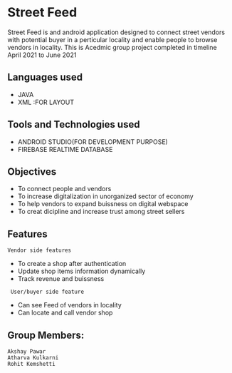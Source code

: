 # **Street Feed**

Street Feed is and android application designed to connect street vendors with potential buyer in a perticular locality and enable people to browse vendors in locality.
This is Acedmic group project completed in timeline April 2021 to June 2021

## Languages used
- JAVA
- XML :FOR LAYOUT

## Tools and Technologies used
- ANDROID STUDIO(FOR DEVELOPMENT PURPOSE)
- FIREBASE REALTIME DATABASE

## Objectives
- To connect people and vendors
- To increase digitalization in unorganized sector of economy
- To help vendors to expand buissness on digital webspace
- To creat dicipline and increase trust among street sellers

## Features

   ```Vendor side features```
  - To create a shop after authentication
  - Update shop items information dynamically
  - Track revenue and buissness
 
        
   ``` User/buyer side feature```
- Can see Feed of vendors in locality
- Can locate and call vendor shop
    
## Group Members: 
```
Akshay Pawar  
Atharva Kulkarni
Rohit Kemshetti
```
